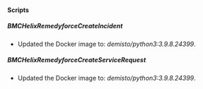 
#### Scripts
##### BMCHelixRemedyforceCreateIncident
- Updated the Docker image to: *demisto/python3:3.9.8.24399*.
##### BMCHelixRemedyforceCreateServiceRequest
- Updated the Docker image to: *demisto/python3:3.9.8.24399*.